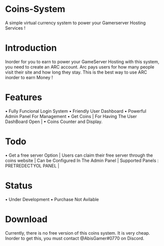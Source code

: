 # Coins-System

A simple virtual currency system to power your Gamerserver Hosting Services !

# Introduction 

Inorder for you to earn to power your GameServer Hosting with this system, you need to create an ARC account. Arc pays users for how many people visit their site and how long they stay. This is the best way to use ARC inorder to earn Money !

# Features

• Fully Funcional Login System
• Friendly User Dashboard 
• Powerful Admin Panel For Management
• Get Coins | For Having The User DashBoard Open |
• Coins Counter and Display.

# Todo

• Get a free server Option | Users can claim their free server through the coins website | Can be Configured In The Admin Panel | Supported Panels : PRETREDECTYOL PANEL |

# Status

• Under Development 
• Purchase Not Avilable

# Download

Currently, there is no free version of this coins system. It is very cheap. Inorder to get this, you must contact @AbisGamer#0770 on Discord.
